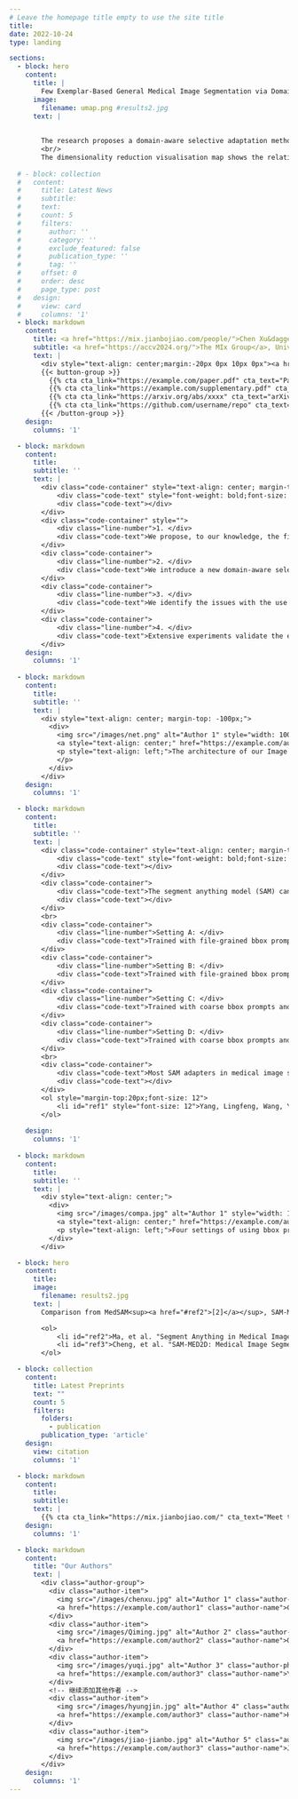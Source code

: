 ```yaml
---
# Leave the homepage title empty to use the site title
title:
date: 2022-10-24
type: landing

sections:
  - block: hero
    content:
      title: |
        Few Exemplar-Based General Medical Image Segmentation via Domain-Aware Selective Adaptation
      image:
        filename: umap.png #results2.jpg
      text: |
        
        
        The research proposes a domain-aware selective adaptation method for medical image segmentation using fewer exemplars.This approach adapts general knowledge from large natural image models to medical domains, overcoming limitations in existing methods and offering an efficient, LMIC-friendly solution for healthcare diagnostics.
        <br/>
        The dimensionality reduction visualisation map shows the relative relationship and distribution of different data sets in a two-dimensional feature space. It can be seen the characteristics of the medical data set (red points) compared to the general natural data set (blue/black points). A clear domain gap can be observed from this visualisation.
  
  # - block: collection
  #   content:
  #     title: Latest News
  #     subtitle:
  #     text:
  #     count: 5
  #     filters:
  #       author: ''
  #       category: ''
  #       exclude_featured: false
  #       publication_type: ''
  #       tag: ''
  #     offset: 0
  #     order: desc
  #     page_type: post
  #   design:
  #     view: card
  #     columns: '1'
  - block: markdown
    content:
      title: <a href="https://mix.jianbojiao.com/people/">Chen Xu&dagger;</a>, <a href="https://mix.jianbojiao.com/people/">Qiming Huang&dagger;</a>, <a href="https://mix.jianbojiao.com/people/">Yuqi Hou</a>, Jiangxing Wu, Fan Zhang, <a href="https://cvlab-uob.github.io/">Hyung Jin Chang</a>, <a href="https://jianbojiao.com/">Jianbo Jiao</a> 
      subtitle: <a href="https://accv2024.org/">The MIx Group</a>, University of Birmingham, Fudan University
      text: |
        <div style="text-align: center;margin:-20px 0px 10px 0px"><a href="https://accv2024.org/">The Springer: Asian Conference on Computer Vision (ACCV) 2024</a></div>
        {{< button-group >}}
          {{% cta cta_link="https://example.com/paper.pdf" cta_text="Paper" %}}
          {{% cta cta_link="https://example.com/supplementary.pdf" cta_text="Supplementary" %}}
          {{% cta cta_link="https://arxiv.org/abs/xxxx" cta_text="arXiv" %}}
          {{% cta cta_link="https://github.com/username/repo" cta_text="Code" %}}
        {{< /button-group >}}
    design:
      columns: '1'

  - block: markdown
    content:
      title: 
      subtitle: ''
      text: |
        <div class="code-container" style="text-align: center; margin-top: -100px;">
            <div class="code-text" style="font-weight: bold;font-size: 24px;">Main Contributions: </div>
            <div class="code-text"></div>
        </div>
        <div class="code-container" style="">
            <div class="line-number">1. </div>
            <div class="code-text">We propose, to our knowledge, the first attempt towards adapting a general prior knowledge to various medical domains with only a few exemplars.</div>
        </div>
        <div class="code-container">
            <div class="line-number">2. </div>
            <div class="code-text">We introduce a new domain-aware selective adaptation approach, which enables simple yet effective fine-tuning of large pre-trained models and boosts their performance in target domains.</div>
        </div>
        <div class="code-container">
            <div class="line-number">3. </div>
            <div class="code-text">We identify the issues with the use of prompts in current prompt-based medical image segmentation models and propose a coarse prompt setting that better aligns with real-world scenarios.</div>
        </div>
        <div class="code-container">
            <div class="line-number">4. </div>
            <div class="code-text">Extensive experiments validate the effectiveness of the proposed method, achieving state-of-the-art performance under the challenging few exemplar setting, surpassing existing works by a large margin.</div>
        </div>
    design:
      columns: '1'
  
  - block: markdown
    content:
      title: 
      subtitle: ''
      text: |
        <div style="text-align: center; margin-top: -100px;">
          <div>
            <img src="/images/net.png" alt="Author 1" style="width: 100%; />
            <a style="text-align: center;" href="https://example.com/author1" style="font-size: 32">FEMed Architecture</a>
            <p style="text-align: left;">The architecture of our Image Encoder enhanced with two specialized Adapters: (a) the Multi-Scale Features Adapter that captures features at various granularities through pyramid pooling, and (b) the High-Frequency Adapter that emphasizes salient textural details from frequency domain analysis. (c) These Adapters feed into the Selection Module, which uses a trainable binary decision layer to selectively integrate the most informative feature set at each transformer stage, effectively tailoring the feature landscape for optimal tumour delineation in CT/MRI scans.
            </p>
          </div>
        </div>
    design:
      columns: '1'

  - block: markdown
    content:
      title: 
      subtitle: ''
      text: |
        <div class="code-container" style="text-align: center; margin-top: -100px;">
            <div class="code-text" style="font-weight: bold;font-size: 24px;">Visual Prompt Settings: </div>
            <div class="code-text"></div>
        </div>
        <div class="code-container">
            <div class="code-text">The segment anything model (SAM) can adopt many types of visual prompts, \ie, scribbles, clicks, or boxes to segment the arbitrary object within the image. It demonstrates highly generalized segmentation performance using prompts during training and testing. This paper focuses on the form of bounding box prompt. Consequently, mainstream approaches to applying SAM for medical image segmentation follow this setting, utilizing prompts in both training and testing. We highlight that the previous methods' use of prompts in the medical segmentation domain is not suitable. We categorize prompts into two types: \textbf{fine-grained prompts and coarse prompts}. The fine-grained prompts, as shown in Fig. \ref{compa} A and C, are customary user-provided or generated from manually annotated results. They are bespoke for each image and provide strong prior knowledge of the target location. Coarse prompts, as illustrated in Figures B and D, remain consistent across different images and offer almost no prior knowledge. Note that our definitions of fine-grained and coarse prompts differ from those in <sup><a href="#ref1">[1]</a></sup>.</div>
            <div class="code-text"></div>
        </div>
        <br>
        <div class="code-container">
            <div class="line-number">Setting A: </div>
            <div class="code-text">Trained with file-grained bbox prompts and tested with fine-grained bbox prompts.</div>
        </div>
        <div class="code-container">
            <div class="line-number">Setting B: </div>
            <div class="code-text">Trained with file-grained bbox prompts and tested with coarse bbox prompts.</div>
        </div>
        <div class="code-container">
            <div class="line-number">Setting C: </div>
            <div class="code-text">Trained with coarse bbox prompts and tested with fine-grained bbox prompts.</div>
        </div>
        <div class="code-container">
            <div class="line-number">Setting D: </div>
            <div class="code-text">Trained with coarse bbox prompts and tested with coarse bbox prompts.</div>
        </div>
        <br>
        <div class="code-container">
            <div class="code-text">Most SAM adapters in medical image segmentation rely on user-provided prompts or assuming prompts generated from segmentation annotations, i.e., the lesion area is already known, and a bounding box prompt for the lesion area is given, expecting the model to accurately segment the lesion within this region (setting A). However, this assumption is not applicable in real diagnostic scenarios. For unseen samples, the lesion area is unknown, making it impossible to provide such fine-grained visual prompts. Therefore, a prompt setting that aligns with real-world applications should be settings B and D, where only a coarse bounding box prompt can be provided during inference, for example, a rectangular box almost the same size as the original image. Since setting B uses different prompts for training and testing, performance is affected. Thus, this paper primarily investigates setting D in Fig. \ref{compa}. It's more challenging compare to the other settings since these is no accurate lesion area information provided. </div>
            <div class="code-text"></div>
        </div>
        <ol style="margin-top:20px;font-size: 12">
            <li id="ref1" style="font-size: 12">Yang, Lingfeng, Wang, Yueze, Li, Xiang, Wang, Xinlong, Yang, Jian. <a href="https://arxiv.org/abs/2306.04356">"Fine-grained visual prompting."</a> <i>Advances in Neural Information Processing Systems</i>, vol. 36, 2024.</li>
        </ol>
        
    design:
      columns: '1'
      
  - block: markdown
    content:
      title:
      subtitle: ''
      text: |
        <div style="text-align: center;">
          <div>
            <img src="/images/compa.jpg" alt="Author 1" style="width: 100%;/>
            <a style="text-align: center;" href="https://example.com/author1" >Prompt Strategy</a>
            <p style="text-align: left;">Four settings of using bbox prompts during training and testing stages. The coarse bounding box prompt is designed to be almost the same size as the input image data, with different ratios indicating the proportion of pixels by which the rectangle is shrunk inward relative to the entire image. A pseudo-code for coarse bbox prompt generation is shown in Algorithm 1 in the paper.</p>
          </div>
        </div>

  - block: hero
    content:
      title: 
      image:
        filename: results2.jpg
      text: |
        Comparison from MedSAM<sup><a href="#ref2">[2]</a></sup>, SAM-MED2D<sup><a href="#ref3">[3]</a></sup>, and our FEMed method (5-shot, 10-shot). The first column is the input image, the second column is the image with coloured ground truth masks, and the third and fourth columns are the image with coloured predicted masks by MedSAM and SAM-MED2D. The right two columns are the image with coloured predicted masks by our FEMed method.

        <ol>
            <li id="ref2">Ma, et al. "Segment Anything in Medical Images with MedSAM." <i>2024</i>.</li>
            <li id="ref3">Cheng, et al. "SAM-MED2D: Medical Image Segmentation with Segment Anything Model." <i>2023</i>.</li>
        </ol>

  - block: collection
    content:
      title: Latest Preprints
      text: ""
      count: 5
      filters:
        folders:
          - publication
        publication_type: 'article'
    design:
      view: citation
      columns: '1'

  - block: markdown
    content:
      title:
      subtitle:
      text: |
        {{% cta cta_link="https://mix.jianbojiao.com/" cta_text="Meet the team →" %}}
    design:
      columns: '1'

  - block: markdown
    content:
      title: "Our Authors"
      text: |
        <div class="author-group">
          <div class="author-item">
            <img src="/images/chenxu.jpg" alt="Author 1" class="author-photo"/>
            <a href="https://example.com/author1" class="author-name">Chen Xu</a>
          </div>
          <div class="author-item">
            <img src="/images/Qiming.jpg" alt="Author 2" class="author-photo"/>
            <a href="https://example.com/author2" class="author-name">Qiming Huang</a>
          </div>
          <div class="author-item">
            <img src="/images/yuqi.jpg" alt="Author 3" class="author-photo"/>
            <a href="https://example.com/author3" class="author-name">Yuqi Hou</a>
          </div>
          <!-- 继续添加其他作者 -->
          <div class="author-item">
            <img src="/images/hyungjin.jpg" alt="Author 4" class="author-photo"/>
            <a href="https://example.com/author3" class="author-name">Hyung Jin Chang</a>
          </div>
          <div class="author-item">
            <img src="/images/jiao-jianbo.jpg" alt="Author 5" class="author-photo"/>
            <a href="https://example.com/author3" class="author-name">Jianbo Jiao</a>
          </div>
        </div>
    design:
      columns: '1'
---
```

